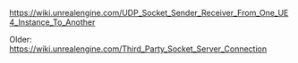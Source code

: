 <https://wiki.unrealengine.com/UDP_Socket_Sender_Receiver_From_One_UE4_Instance_To_Another>

Older: <https://wiki.unrealengine.com/Third_Party_Socket_Server_Connection>
